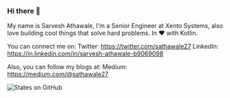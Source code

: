 ### Hi there 👋

My name is Sarvesh Athawale, I'm a Senior Engineer at Xento Systems, also love building cool things that solve hard problems. In ♥ with Kotlin.

You can connect me on:
Twitter: https://twitter.com/sathawale27
LinkedIn: https://in.linkedin.com/in/sarvesh-athawale-b9069098

Also, you can follow my blogs at:
Medium: https://medium.com/@sathawale27

![States on GitHub](https://github-readme-stats.vercel.app/api?username=Sathawale27)
